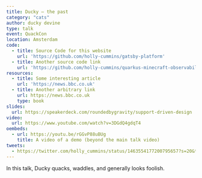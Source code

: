```yaml
---
title: Ducky – the past
category: "cats"
author: ducky devine
type: talk
event: QuackCon
location: Amsterdam
code:
  - title: Source Code for this website
    url: 'https://github.com/holly-cummins/gatsby-platform'
  - title: Another source code link
    url: 'https://github.com/holly-cummins/quarkus-minecraft-observability-extension'
resources:
  - title: Some interesting article
    url: 'https://news.bbc.co.uk'
  - title: Another arbitrary link
    url: https://news.bbc.co.uk
    type: book
slides:
  url: https://speakerdeck.com/roundedbygravity/support-driven-design
video:
  url: https://www.youtube.com/watch?v=3DGdQ4gdqT4
oembeds:
  - url: https://youtu.be/rGGvP88uBUg
    title: A video of a demo (beyond the main talk video)
tweets:
  - https://twitter.com/holly_cummins/status/1463554177200795657?s=20&t=e7RitQgCxLVuM-q0EzjoiQ
---
```


In this talk, Ducky quacks, waddles, and generally looks foolish.
